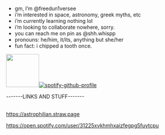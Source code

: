 -  gm, I’m @freedun1versee
-  i’m interested in space, astronomy, greek myths, etc
-  i’m currently learning nothing lol
-  i’m looking to collaborate nowhere, sorry.
- you can reach me on pin as @shh.whispp
- pronouns: he/him, it/its, anything but she/her
- fun fact: i chipped a tooth once.

<img src=https://files.catbox.moe/0skb6k.png width=90px>[![spotify-github-profile](https://spotify-github-profile.kittinanx.com/api/view?uid=31225xvkhmhxaizfegpg5fuytcpu&cover_image=true&theme=novatorem&show_offline=false&background_color=544040&interchange=true&bar_color=c27a7a&bar_color_cover=false)](https://github.com/kittinan/spotify-github-profile) 


-------LINKS AND STUFF-------

<br>https://astrophilian.straw.page

https://open.spotify.com/user/31225xvkhmhxaizfegpg5fuytcpu

